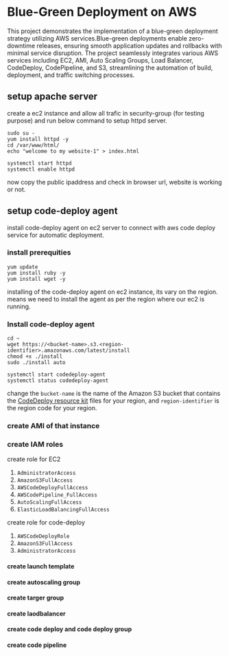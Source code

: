 # Blue-Green Deployment on AWS
This project demonstrates the implementation of a blue-green deployment strategy utilizing AWS services.Blue-green deployments enable zero-downtime releases, ensuring smooth application updates and rollbacks with minimal service disruption. The project seamlessly integrates various AWS services including EC2, AMI, Auto Scaling Groups, Load Balancer, CodeDeploy, CodePipeline, and S3, streamlining the automation of build, deployment, and traffic switching processes.

## setup apache server
create a ec2 instance and allow all trafic in security-group (for testing purpose) and run below command to setup httpd server.
```
sudo su -
yum install httpd -y
cd /var/www/html/
echo "welcome to my website-1" > index.html

systemctl start httpd
systemctl enable httpd
```
now copy the public ipaddress and check in browser url, website is working or not.
## setup code-deploy agent
install code-deploy agent on ec2 server to connect with aws code deploy service for automatic deployment.
### install prerequities
```
yum update
yum install ruby -y
yum install wget -y
```
installing of the code-deploy agent on ec2 instance, its vary on the region. means we need to install the agent as per the region where our ec2 is running.
### Install code-deploy agent
```
cd ~
wget https://<bucket-name>.s3.<region-identifier>.amazonaws.com/latest/install
chmod +x ./install
sudo ./install auto

systemctl start codedeploy-agent
systemctl status codedeploy-agent
```
change the `bucket-name` is the name of the Amazon S3 bucket that contains the [CodeDeploy resource kit](https://docs.aws.amazon.com/codedeploy/latest/userguide/resource-kit.html#resource-kit-bucket-names) files for your region, and `region-identifier` is the region code for your region.

### create AMI of that instance
### create IAM roles
create role for EC2
1. `AdministratorAccess`
2. `AmazonS3FullAccess`
3. `AWSCodeDeployFullAccess`
4. `AWSCodePipeline_FullAccess`
5. `AutoScalingFullAccess`
6. `ElasticLoadBalancingFullAccess`

create role for code-deploy
1. `AWSCodeDeployRole`
2. `AmazonS3FullAccess`
3. `AdministratorAccess`

#### create launch template
#### create autoscaling group
#### create targer group
#### create laodbalancer
#### create code deploy and code deploy group
#### create code pipeline
